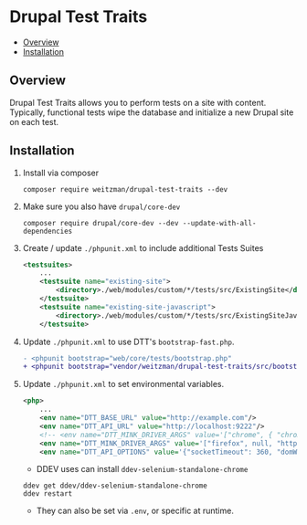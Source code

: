 # Drupal Test Traits <!-- omit in toc -->

- [Overview](#overview)
- [Installation](#installation)

## Overview

Drupal Test Traits allows you to perform tests on a site with content.
Typically, functional tests wipe the database and initialize a new Drupal site on each test.

## Installation

1. Install via composer

   ```shell
   composer require weitzman/drupal-test-traits --dev
   ```

1. Make sure you also have `drupal/core-dev`

    ```shell
    composer require drupal/core-dev --dev --update-with-all-dependencies
    ```

1. Create / update `./phpunit.xml` to include additional Tests Suites

    ```xml
    <testsuites>
        ...
        <testsuite name="existing-site">
            <directory>./web/modules/custom/*/tests/src/ExistingSite</directory>
        </testsuite>
        <testsuite name="existing-site-javascript">
            <directory>./web/modules/custom/*/tests/src/ExistingSiteJavascript</directory>
        </testsuite>
    ```

1. Update `./phpunit.xml` to use DTT's `bootstrap-fast.php`.

    ```diff
    - <phpunit bootstrap="web/core/tests/bootstrap.php"
    + <phpunit bootstrap="vendor/weitzman/drupal-test-traits/src/bootstrap-fast.php"
    ```

1. Update `./phpunit.xml` to set environmental variables.

    ```xml
    <php>
        ...
        <env name="DTT_BASE_URL" value="http://example.com"/>
        <env name="DTT_API_URL" value="http://localhost:9222"/>
        <!-- <env name="DTT_MINK_DRIVER_ARGS" value='["chrome", { "chromeOptions" : { "w3c": false } }, "http://localhost:4444/wd/hub"]'/> -->
        <env name="DTT_MINK_DRIVER_ARGS" value='["firefox", null, "http://localhost:4444/wd/hub"]'/>
        <env name="DTT_API_OPTIONS" value='{"socketTimeout": 360, "domWaitTimeout": 3600000}' />
    ```

    - DDEV uses can install `ddev-selenium-standalone-chrome`

    ```shell
    ddev get ddev/ddev-selenium-standalone-chrome
    ddev restart
    ```

    - They can also be set via `.env`, or specific at runtime.
